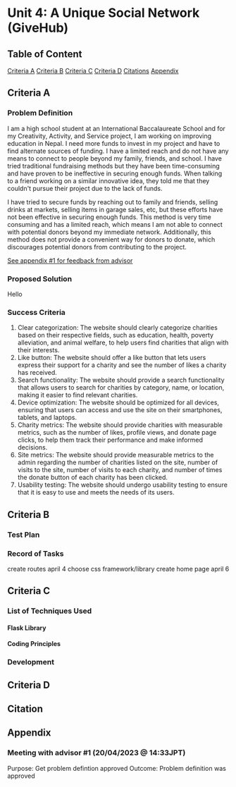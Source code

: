 # Unit 4: A Unique Social Network (GiveHub)

## Table of Content

[Criteria A](#criteria-a)
[Criteria B](#criteria-b)
[Criteria C](#criteria-c)
[Criteria D](#criteria-d)
[Citations](#citation)
[Appendix](#appendix)

## Criteria A

### Problem Definition

I am a high school student at an International Baccalaureate School and for my Creativity, Activity, and Service project, I am working on improving education in Nepal. I need more funds to invest in my project and have to find alternate sources of funding. I have a limited reach and do not have any means to connect to people beyond my family, friends, and school. I have tried traditional fundraising methods but they have been time-consuming and have proven to be ineffective in securing enough funds. When talking to a friend working on a similar innovative idea, they told me that they couldn't pursue their project due to the lack of funds.

I have tried to secure funds by reaching out to family and friends, selling drinks at markets, selling items in garage sales, etc, but these efforts have not been effective in securing enough funds. This method is very time consuming and has a limited reach, which means I am not able to connect with potential donors beyond my immediate network. Additionally, this method does not provide a convenient way for donors to donate, which discourages potential donors from contributing to the project.

[See appendix #1 for feedback from advisor](#meeting-with-advisor-1-20042023--1433jpt)

### Proposed Solution

Hello

### Success Criteria

1. Clear categorization: The website should clearly categorize charities based on their respective fields, such as education, health, poverty alleviation, and animal welfare, to help users find charities that align with their interests.
2. Like button: The website should offer a like button that lets users express their support for a charity and see the number of likes a charity has received.
3. Search functionality: The website should provide a search functionality that allows users to search for charities by category, name, or location, making it easier to find relevant charities.
4. Device optimization: The website should be optimized for all devices, ensuring that users can access and use the site on their smartphones, tablets, and laptops.
5. Charity metrics: The website should provide charities with measurable metrics, such as the number of likes, profile views, and donate page clicks, to help them track their performance and make informed decisions.
6. Site metrics: The website should provide measurable metrics to the admin regarding the number of charities listed on the site, number of visits to the site, number of visits to each charity, and number of times the donate button of each charity has been clicked.
7. Usability testing: The website should undergo usability testing to ensure that it is easy to use and meets the needs of its users.

## Criteria B

### Test Plan

### Record of Tasks

create routes april 4
choose css framework/library
create home page april 6

## Criteria C

### List of Techniques Used

#### Flask Library

#### Coding Principles

### Development

## Criteria D

## Citation

## Appendix

### Meeting with advisor #1 (20/04/2023 @ 14:33JPT)

Purpose: Get problem defintion approved
Outcome: Problem definition was approved
